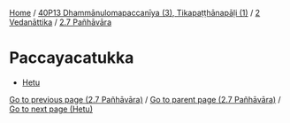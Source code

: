 
[Home](/) / [40P13 Dhammānulomapaccanīya (3), Tikapaṭṭhānapāḷi (1)](../...md) / [2 Vedanāttika](...md) / [2.7 Pañhāvāra](../40P13/2/2.7.md)

# Paccayacatukka

* [Hetu](Paccayacatukka/Hetu.md)

[Go to previous page (2.7 Pañhāvāra)](../40P13/2/2.7.md) / [Go to parent page (2.7 Pañhāvāra)](../40P13/2/2.7.md) / [Go to next page (Hetu)](Paccayacatukka/Hetu.md)


